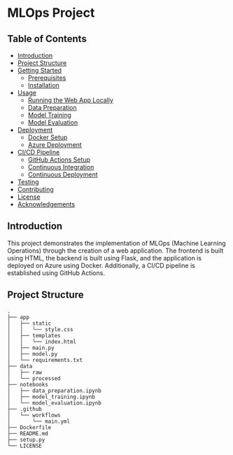 # MLOps Project

## Table of Contents
- [Introduction](#introduction)
- [Project Structure](#project-structure)
- [Getting Started](#getting-started)
  - [Prerequisites](#prerequisites)
  - [Installation](#installation)
- [Usage](#usage)
  - [Running the Web App Locally](#running-the-web-app-locally)
  - [Data Preparation](#data-preparation)
  - [Model Training](#model-training)
  - [Model Evaluation](#model-evaluation)
- [Deployment](#deployment)
  - [Docker Setup](#docker-setup)
  - [Azure Deployment](#azure-deployment)
- [CI/CD Pipeline](#cicd-pipeline)
  - [GitHub Actions Setup](#github-actions-setup)
  - [Continuous Integration](#continuous-integration)
  - [Continuous Deployment](#continuous-deployment)
- [Testing](#testing)
- [Contributing](#contributing)
- [License](#license)
- [Acknowledgements](#acknowledgements)

## Introduction
This project demonstrates the implementation of MLOps (Machine Learning Operations) through the creation of a web application. The frontend is built using HTML, the backend is built using Flask, and the application is deployed on Azure using Docker. Additionally, a CI/CD pipeline is established using GitHub Actions.

## Project Structure
```plaintext
.
├── app
│   ├── static
│   │   └── style.css
│   ├── templates
│   │   └── index.html
│   ├── main.py
│   ├── model.py
│   └── requirements.txt
├── data
│   ├── raw
│   └── processed
├── notebooks
│   ├── data_preparation.ipynb
│   ├── model_training.ipynb
│   └── model_evaluation.ipynb
├── .github
│   └── workflows
│       └── main.yml
├── Dockerfile
├── README.md
├── setup.py
└── LICENSE

